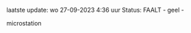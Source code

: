 laatste update: 
wo 27-09-2023  4:36   uur 
Status: FAALT - geel - 
<div class="service R">microstation</div>